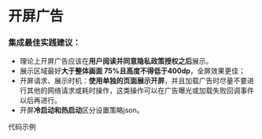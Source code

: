 # 开屏广告

### 集成最佳实践建议：

- 理论上开屏广告应该在**用户阅读并同意隐私政策授权之后**展示。
- 展示区域最好**大于整体画面 75%且高度不得低于400dp**，全屏效果更佳；
- 开屏请求、展示时机：**使用单独的页面展示开屏**，并且加载广告时尽量不要进行其他的网络请求或耗时操作，这类操作可以在广告曝光或加载失败回调事件以后再进行。
- 开屏**冷启动和热启动**区分设置策略json。

代码示例